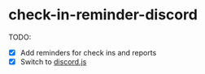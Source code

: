 # check-in-reminder-discord

TODO:

- [x] Add reminders for check ins and reports
- [x] Switch to [discord.js](https://discord.js.org)
